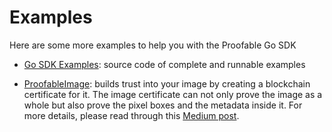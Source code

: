 # Examples

Here are some more examples to help you with the Proofable Go SDK

- [Go SDK Examples](https://github.com/SouthbankSoftware/proofable/examples): source code of complete and runnable examples

- [ProofableImage](https://github.com/SouthbankSoftware/proofable-image): builds trust into your image by creating a blockchain certificate for it. The image certificate can not only prove the image as a whole but also prove the pixel boxes and the metadata inside it. For more details, please read through this [Medium post](https://medium.com/@guiguan/build-trust-into-image-with-blockchain-4894c39bde7f).

